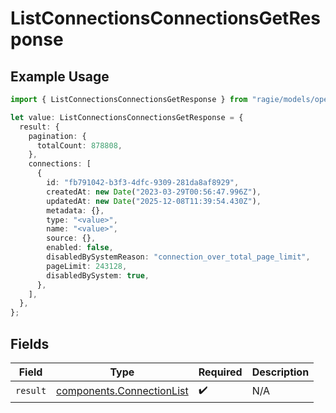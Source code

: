 # ListConnectionsConnectionsGetResponse

## Example Usage

```typescript
import { ListConnectionsConnectionsGetResponse } from "ragie/models/operations";

let value: ListConnectionsConnectionsGetResponse = {
  result: {
    pagination: {
      totalCount: 878808,
    },
    connections: [
      {
        id: "fb791042-b3f3-4dfc-9309-281da8af8929",
        createdAt: new Date("2023-03-29T00:56:47.996Z"),
        updatedAt: new Date("2025-12-08T11:39:54.430Z"),
        metadata: {},
        type: "<value>",
        name: "<value>",
        source: {},
        enabled: false,
        disabledBySystemReason: "connection_over_total_page_limit",
        pageLimit: 243128,
        disabledBySystem: true,
      },
    ],
  },
};
```

## Fields

| Field                                                                  | Type                                                                   | Required                                                               | Description                                                            |
| ---------------------------------------------------------------------- | ---------------------------------------------------------------------- | ---------------------------------------------------------------------- | ---------------------------------------------------------------------- |
| `result`                                                               | [components.ConnectionList](../../models/components/connectionlist.md) | :heavy_check_mark:                                                     | N/A                                                                    |